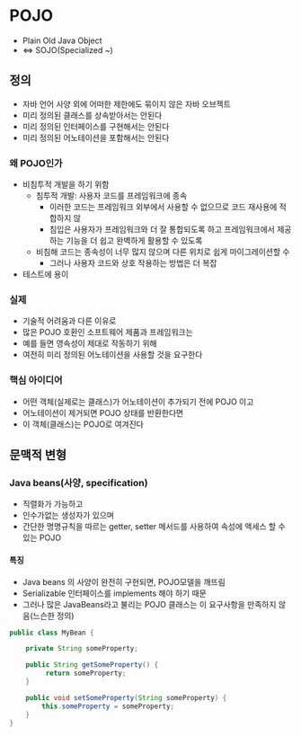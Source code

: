 # POJO
- Plain Old Java Object
- <=> SOJO(Specialized ~)

## 정의
- 자바 언어 사양 외에 어떠한 제한에도 묶이지 않은 자바 오브젝트
- 미리 정의된 클래스를 상속받아서는 안된다
- 미리 정의된 인터페이스를 구현해서는 안된다
- 미리 정의된 어노테이션을 포함해서는 안된다

### 왜 POJO인가
- 비침투적 개발을 하기 위함
  - 침투적 개발: 사용자 코드를 프레임워크에 종속
    - 이러한 코드는 프레임워크 외부에서 사용할 수 없으므로 코드 재사용에 적합하지 않
    - 침입은 사용자가 프레임워크와 더 잘 통합되도록 하고 프레임워크에서 제공하는 기능을 더 쉽고 완벽하게 활용할 수 있도록 
  - 비침해 코드는 종속성이 너무 많지 않으며 다른 위치로 쉽게 마이그레이션할 수 
    - 그러나 사용자 코드와 상호 작용하는 방법은 더 복잡
- 테스트에 용이

### 실제
- 기술적 어려움과 다른 이유로 
- 많은 POJO 호환인 소프트웨어 제품과 프레임워크는 
- 예를 들면 영속성이 제대로 작동하기 위해
- 여전히 미리 정의된 어노테이션을 사용할 것을 요구한다

### 핵심 아이디어
- 어떤 객체(실제로는 클래스)가 어노테이션이 추가되기 전에 POJO 이고
- 어노테이션이 제거되면 POJO 상태를 반환한다면 
- 이 객체(클래스)는 POJO로 여겨진다

## 문맥적 변형

### Java beans(사양, specification)
- 직렬화가 가능하고 
- 인수가없는 생성자가 있으며 
- 간단한 명명규칙을 따르는 getter, setter 메서드를 사용하여 속성에 액세스 할 수 있는 POJO

#### 특징
- Java beans 의 사양이 완전히 구현되면, POJO모델을 깨뜨림 
- Serializable 인터페이스를 implements 해야 하기 때문 
- 그러나 많은 JavaBeans라고 불리는 POJO 클래스는 이 요구사항을 만족하지 않음(느슨한 정의)
```java
public class MyBean {

    private String someProperty;

    public String getSomeProperty() {
         return someProperty;
    }

    public void setSomeProperty(String someProperty) {
        this.someProperty = someProperty;
    }
}
```
